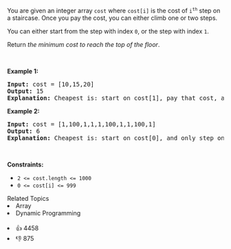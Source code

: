 <p>You are given an integer array <code>cost</code> where <code>cost[i]</code> is the cost of <code>i<sup>th</sup></code> step on a staircase. Once you pay the cost, you can either climb one or two steps.</p>

<p>You can either start from the step with index <code>0</code>, or the step with index <code>1</code>.</p>

<p>Return <em>the minimum cost to reach the top of the floor</em>.</p>

<p>&nbsp;</p>
<p><strong>Example 1:</strong></p>

<pre>
<strong>Input:</strong> cost = [10,15,20]
<strong>Output:</strong> 15
<strong>Explanation:</strong> Cheapest is: start on cost[1], pay that cost, and go to the top.
</pre>

<p><strong>Example 2:</strong></p>

<pre>
<strong>Input:</strong> cost = [1,100,1,1,1,100,1,1,100,1]
<strong>Output:</strong> 6
<strong>Explanation:</strong> Cheapest is: start on cost[0], and only step on 1s, skipping cost[3].
</pre>

<p>&nbsp;</p>
<p><strong>Constraints:</strong></p>

<ul>
	<li><code>2 &lt;= cost.length &lt;= 1000</code></li>
	<li><code>0 &lt;= cost[i] &lt;= 999</code></li>
</ul>
<div><div>Related Topics</div><div><li>Array</li><li>Dynamic Programming</li></div></div><br><div><li>👍 4458</li><li>👎 875</li></div>